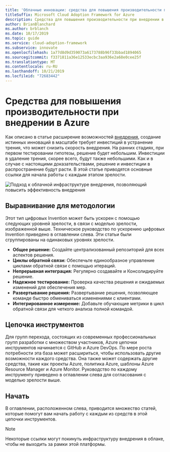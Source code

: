 ```yaml
---
title: 'Облачные инновации: средства для повышения производительности при внедрении в Azure'
titleSuffix: Microsoft Cloud Adoption Framework for Azure
description: Средства для повышения производительности при внедрении в Azure
author: BrianBlanchard
ms.author: brblanch
ms.date: 10/17/2019
ms.topic: guide
ms.service: cloud-adoption-framework
ms.subservice: innovate
ms.openlocfilehash: 1a77d8d9d359073a6173788b96f33bbad1894065
ms.sourcegitcommit: f3371811a36e12533ecbc3aa936e2a68e0cee25f
ms.translationtype: MT
ms.contentlocale: ru-RU
ms.lasthandoff: 10/21/2019
ms.locfileid: "72683442"
---
```

# <a name="tools-to-empower-adoption-in-azure"></a>Средства для повышения производительности при внедрении в Azure

Как описано в статье расширение возможностей [внедрения](../considerations/ci-cd.md), создание истинных инноваций в масштабе требует инвестиций в устранение трения, что может снизить скорость внедрения. На ранних стадиях, при первом тестировании гипотезы, решение будет небольшим. Инвестиции в удаление трения, скорее всего, будут также небольшими. Как и в случае с настоящими доказательствами, решение и инвестиции в распространение будут расти. В этой статье приводятся основные ссылки для начала работы с каждым этапом зрелости.

![Подход к облачной инфраструктуре внедрения, позволяющий повысить эффективность внедрения](../../_images/innovate/empower-adoption-maturity.png)

## <a name="alignment-to-the-methodology"></a>Выравнивание для методологии

Этот тип цифровых Invention может быть ускорен с помощью следующих уровней зрелости, в связи с моделью зрелости, изображенной выше. Техническое руководство по ускорению цифровых Invention приведено в оглавлении слева. Эти статьи были сгруппированы на одинаковых уровнях зрелости.

- **Общее решение:** Создайте централизованный репозиторий для всех аспектов решения.
- **Циклы обратной связи:** Обеспечьте единообразное управление циклами обратной связи с помощью итераций.
- **Непрерывная интеграция:** Регулярно создавайте и Консолидируйте решение.
- **Надежное тестирование:** Проверка качества решения и ожидаемых изменений для обеспечения мер.
- **Развертывание решения:** Развертывание решения, позволяющее команде быстро обмениваться изменениями с клиентами.
- **Интегрированное измерение:** Добавьте обучающие метрики в цикл обратной связи для четкого анализа полной командой.

## <a name="toolchain"></a>Цепочка инструментов

Для групп перехода, состоящих из современных профессиональных групп разработки с множеством участников, Azure цепочки инструментов начинается с GitHub и Azure DevOps. По мере роста потребности эта база может расшириться, чтобы использовать другие возможности каждого средства. Она также может содержать другие средства, такие как проекты Azure, политика Azure, шаблоны Azure Resource Manager и Azure Monitor. Руководство по каждому инструменту приведено в оглавлении слева для согласования с моделью зрелости выше.

## <a name="get-started"></a>Начать

В оглавлении, расположенном слева, приводится множество статей, которые помогут вам начать работу с каждым из средств в этой цепочки инструментов.

> [!NOTE]
> Некоторые ссылки могут покинуть инфраструктуру внедрения в облаке, чтобы не выходить за рамки этой платформы.
